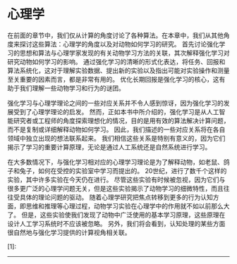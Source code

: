 

<!--
 * @version:
 * @Author:  StevenJokess（蔡舒起） https://github.com/StevenJokess
 * @Date: 2023-04-02 18:48:58
 * @LastEditors:  StevenJokess（蔡舒起） https://github.com/StevenJokess
 * @LastEditTime: 2023-04-02 19:41:27
 * @Description:
 * @Help me: 如有帮助，请赞助，失业3年了。![支付宝收款码](https://github.com/StevenJokess/d2rl/blob/master/img/%E6%94%B6.jpg)
 * @TODO::
 * @Reference:
-->
# 心理学

在前面的章节中，我们仅从计算的角度讨论了各种算法。在本章中，我们从其他角度来探讨这些算法：心理学的角度以及对动物如何学习的研究。 首先讨论强化学习的思想和算法与心理学家发现的有关动物学习方法的关联，其次解释强化学习对研究动物如何学习的影响。 通过强化学习的清晰的形式化表达，将任务、回报和算法系统化，这对于理解实验数据、提出新的实验以及指出可能对实验操作和测量至关重要的因素而言，都是非常有用的。 优化长期回报是强化学习的核心，这有助于我们理解一些动物学习和行为的谜团。

强化学习与心理学理论之间的一些对应关系并不令人感到惊讶，因为强化学习的发展受到了心理学理论的启发。 然而，正如本书中所介绍的，强化学习是从人工智能研究者或工程师的角度探索理想化的情况，目的是用有效的算法解决计算问题，而不是复制或详细解释动物如何学习。 因此，我们描述的一些对应关系将在各自领域中独立出现的想法联系起来。 我们相信这些关系是特别有意义的，因为它们揭示了学习的重要计算原理，无论是通过人工系统还是自然系统进行学习。

在大多数情况下，与强化学习相对应的心理学习理论是为了解释动物，如老鼠、鸽子和兔子，如何在受控的实验室中学习而提出的。 20世纪，进行了数千个这样的实验，其中许多实验在今天仍在进行。 尽管这些实验有时候被忽视，因为它们与很多更广泛的心理学问题无关，但是这些实验揭示了动物学习的细微特性，而且往往受具体的理论问题的驱动。 随着心理学研究把焦点转移到更多的行为认知方面，即思维和推理等心理过程，动物学习实验在心理学中的作用就不如以前那么大了。 但是，这些实验使我们发现了动物中广泛使用的基本学习原理，这些原理在设计人工学习系统时不应该被忽略。 另外，我们将会看到，认知处理的某些方面很自然地与强化学习提供的计算视角相关联。

[1]:

---


